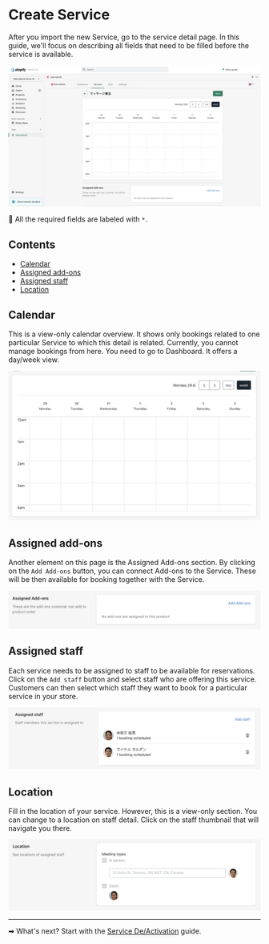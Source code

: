 # Create Service

After you import the new Service, go to the service detail page. In this guide, we'll focus on describing all fields that need to be filled before the service is available.

![Alt text](../img/Screenshot%202022-08-30%20at%2015.39.29.png?raw=true "Sakurabook Service")

📌 All the required fields are labeled with `*`.

## Contents

- [Calendar](#calendar)
- [Assigned add-ons](#assigned-add-ons)
- [Assigned staff](#assigned-staff)
- [Location](#location)

## Calendar

This is a view-only calendar overview. It shows only bookings related to one particular Service to which this detail is related. Currently, you cannot manage bookings from here. You need to go to Dashboard. It offers a day/week view.

![Alt text](../img/Screenshot%202022-08-30%20at%2014.59.12.png?raw=true "Sakurabook Service Calendar")

## Assigned add-ons

Another element on this page is the Assigned Add-ons section. By clicking on the `Add Add-ons` button, you can connect Add-ons to the Service. These will be then available for booking together with the Service.

![Alt text](../img/Screenshot%202022-08-30%20at%2014.59.21.png?raw=true "Sakurabook Service AddOns")

## Assigned staff

Each service needs to be assigned to staff to be available for reservations. Click on the `Add staff` button and select staff who are offering this service. Customers can then select which staff they want to book for a particular service in your store.

![Alt text](../img/Screenshot%202022-08-30%20at%2015.41.18.png?raw=true "Sakurabook Service Staff")

## Location

Fill in the location of your service. However, this is a view-only section. You can change to a location on staff detail. Click on the staff thumbnail that will navigate you there.

![Alt text](../img/Screenshot%202022-08-30%20at%2015.41.11.png?raw=true "Sakurabook Service location")

---

➡ What's next? Start with the [Service De/Activation](./service-de-activation.md) guide.
